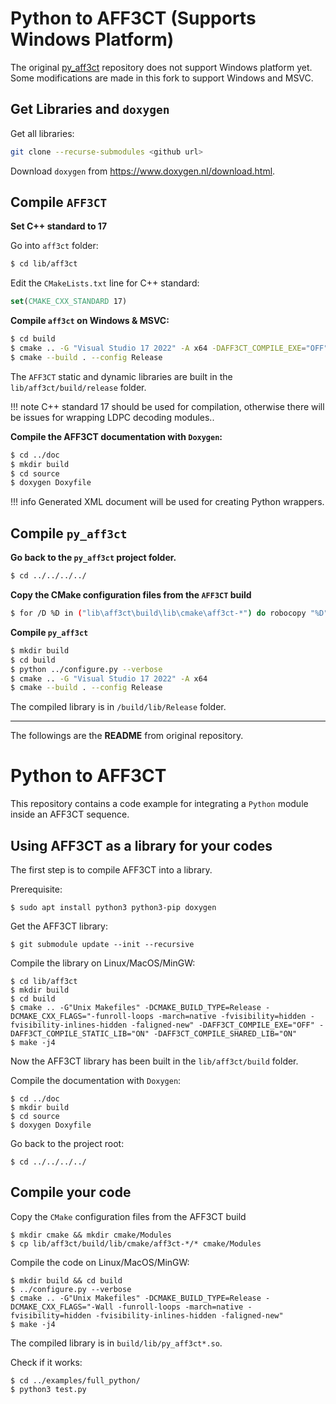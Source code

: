 # Python to AFF3CT (Supports Windows Platform)

The original [py_aff3ct](https://github.com/aff3ct/py_aff3ct) repository does not support Windows
platform yet. Some modifications are made in this fork to support Windows and MSVC.

## Get Libraries and `doxygen`

Get all libraries:

```bash
git clone --recurse-submodules <github url>
```

Download `doxygen` from https://www.doxygen.nl/download.html.

## Compile `AFF3CT`

**Set C++ standard to 17**

Go into `aff3ct` folder:

```bash
$ cd lib/aff3ct
```

Edit the `CMakeLists.txt` line for C++ standard:

```cmake
set(CMAKE_CXX_STANDARD 17)
```

**Compile `aff3ct` on Windows & MSVC:**

```bash
$ cd build
$ cmake .. -G "Visual Studio 17 2022" -A x64 -DAFF3CT_COMPILE_EXE="OFF" -DAFF3CT_COMPILE_STATIC_LIB="ON" -DAFF3CT_COMPILE_SHARED_LIB="ON"
$ cmake --build . --config Release
```

The `AFF3CT` static and dynamic libraries are built in the `lib/aff3ct/build/release` folder.

!!! note
	C++ standard 17 should be used for compilation, otherwise there will be issues for wrapping
	LDPC decoding modules..

**Compile the AFF3CT documentation with `Doxygen`:**

```bash
$ cd ../doc
$ mkdir build
$ cd source
$ doxygen Doxyfile
```

!!! info
	Generated XML document will be used for creating Python wrappers.

## Compile `py_aff3ct`

**Go back to the `py_aff3ct` project folder.**

```bash
$ cd ../../../../
```

**Copy the CMake configuration files from the `AFF3CT` build**

```bash
$ for /D %D in ("lib\aff3ct\build\lib\cmake\aff3ct-*") do robocopy "%D" "cmake\Modules" /E
```

**Compile `py_aff3ct`**

```bash
$ mkdir build
$ cd build
$ python ../configure.py --verbose
$ cmake .. -G "Visual Studio 17 2022" -A x64
$ cmake --build . --config Release
```

The compiled library is in `/build/lib/Release` folder.

---

The followings are the **README** from original repository.

# Python to AFF3CT

This repository contains a code example for integrating a `Python` module inside
an AFF3CT sequence.

## Using AFF3CT as a library for your codes

The first step is to compile AFF3CT into a library.

Prerequisite:

	$ sudo apt install python3 python3-pip doxygen

Get the AFF3CT library:

	$ git submodule update --init --recursive

Compile the library on Linux/MacOS/MinGW:

	$ cd lib/aff3ct
	$ mkdir build
	$ cd build
	$ cmake .. -G"Unix Makefiles" -DCMAKE_BUILD_TYPE=Release -DCMAKE_CXX_FLAGS="-funroll-loops -march=native -fvisibility=hidden -fvisibility-inlines-hidden -faligned-new" -DAFF3CT_COMPILE_EXE="OFF" -DAFF3CT_COMPILE_STATIC_LIB="ON" -DAFF3CT_COMPILE_SHARED_LIB="ON"
	$ make -j4

Now the AFF3CT library has been built in the `lib/aff3ct/build` folder.

Compile the documentation with `Doxygen`:

	$ cd ../doc
	$ mkdir build
	$ cd source
	$ doxygen Doxyfile

Go back to the project root:

	$ cd ../../../../

## Compile your code

Copy the `CMake` configuration files from the AFF3CT build

	$ mkdir cmake && mkdir cmake/Modules
	$ cp lib/aff3ct/build/lib/cmake/aff3ct-*/* cmake/Modules

Compile the code on Linux/MacOS/MinGW:

	$ mkdir build && cd build
	$ ../configure.py --verbose
	$ cmake .. -G"Unix Makefiles" -DCMAKE_BUILD_TYPE=Release -DCMAKE_CXX_FLAGS="-Wall -funroll-loops -march=native -fvisibility=hidden -fvisibility-inlines-hidden -faligned-new"
	$ make -j4

The compiled library is in `build/lib/py_aff3ct*.so`.

Check if it works:

	$ cd ../examples/full_python/
	$ python3 test.py
